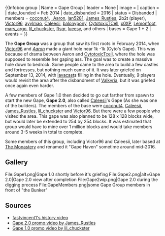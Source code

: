 {{Infobox group
| Name = Gape Group
| leader = None
| image =
| caption =
| date_founded = Feb 2014
| date_disbanded = 2016
| status = Disbanded
| members = [coconut4](https://2b2t.miraheze.org/wiki/coconut4), [_Aaron](https://2b2t.miraheze.org/wiki/_Aaron), [Ian5281](https://2b2t.miraheze.org/wiki/Ian5281), [James_Rustles](https://2b2t.miraheze.org/wiki/James_Rustles), 2b2t (player), [Victor96](https://2b2t.miraheze.org/wiki/Victor96), [ayylmao](https://2b2t.miraheze.org/wiki/ayylmao), [Caleesii](https://2b2t.miraheze.org/wiki/Caleesii), [balonypony](https://2b2t.miraheze.org/wiki/balonypony), [CytotoxicTCell](https://2b2t.miraheze.org/wiki/CytotoxicTCell), [x0XP](https://2b2t.miraheze.org/wiki/x0XP), [Lemonfoot](https://2b2t.miraheze.org/wiki/Lemonfoot), [mars_argo](https://2b2t.miraheze.org/wiki/mars_argo), [lil_chuckster](https://2b2t.miraheze.org/wiki/lil_chuckster), [ftsqr](https://2b2t.miraheze.org/wiki/ftsqr), [lueesy](https://2b2t.miraheze.org/wiki/lueesy), and others
| bases = Gape 1 + 2
| events =
}}

The **Gape Group** was a group that saw its first roots in February 2014, when [Victor96](https://2b2t.miraheze.org/wiki/Victor96) and [_Aaron_](https://2b2t.miraheze.org/wiki/_Aaron_) made a giant hole near 1k -1k (Cyto's Gape). This was because of drama between Aaron and [CytotoxicTcell](https://2b2t.miraheze.org/wiki/CytotoxicTcell), where the hole was supposed to resemble her gaping ass. The goal was to create a massive hole down to bedrock. Some people came to the area to build a few castles and fortresses, but nothing much came of it. It was later griefed on September 13, 2014, with [lavacast](https://2b2t.miraheze.org/wiki/lavacast)s filling in the hole. Eventually, 9 players would revisit the area after the disbandment of [Valkyria](https://2b2t.miraheze.org/wiki/Valkyria), but it was griefed once again even harder.

A few members of Gape 1.0 then decided to go out farther from spawn to start the new Gape, **Gape 2.0**, also called [Caleesii](https://2b2t.miraheze.org/wiki/Caleesii)'s Gape (As she was one of the builders). The members of the base were [coconut4](https://2b2t.miraheze.org/wiki/coconut4), [Caleesii](https://2b2t.miraheze.org/wiki/Caleesii), [James_Rustles](https://2b2t.miraheze.org/wiki/James_Rustles), [lil_chuckster](https://2b2t.miraheze.org/wiki/lil_chuckster) and [Victor96](https://2b2t.miraheze.org/wiki/Victor96). But there were a few people who visited the area. This gape was also planned to be 128 x 128 blocks wide, but would later be extended to 254 by 254 blocks. It was estimated that group would have to mine over 1 million blocks and would take members around 3-5 weeks in total to complete.

Some members of this group, including Victor96 and Caleesii, later based at [The Monastery](https://2b2t.miraheze.org/wiki/The_Monastery) and renamed it "Gape Haven" sometime around mid-2016.<gallery caption="">
</gallery>

## Gallery
<gallery>
File:Gape1.png|Gape 1.0 shortly before it's griefing
File:Gape2.png|alt=Gape 2.0|Gape 2.0 view after completion
File:Gape2wip.png|Gape 2.0 during the digging process
File:GapeMembers.png|some Gape Group members in front of "the Bunker"
</gallery>

## Sources
* [fastvincent1's history video](https://www.youtube.com/watch?v=Le2igREK5pw)
* [Gape 2.0 promo video by James_Rustles](https://www.youtube.com/watch?v=S120gNixJ2c)
* [Gape 1.0 promo video by lil_chuckster](https://www.youtube.com/watch?v=aYuiclF3Y-o)